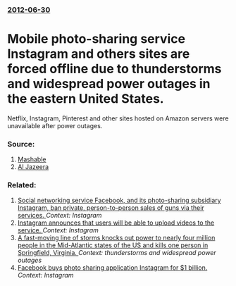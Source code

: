### [2012-06-30](/news/2012/06/30/index.md)

# Mobile photo-sharing service Instagram and others sites are forced offline due to thunderstorms and widespread power outages in the eastern United States. 

Netflix, Instagram, Pinterest and other sites hosted on Amazon servers were unavailable after power outages.


### Source:

1. [Mashable](http://mashable.com/2012/06/30/instagram-down-power-heat-wave/)
2. [Al Jazeera](http://www.aljazeera.com/news/americas/2012/06/201263073749297836.html)

### Related:

1. [Social networking service Facebook, and its photo-sharing subsidiary Instagram, ban   private,  person-to-person  sales of guns  via their services.  ](/news/2016/01/30/social-networking-service-facebook-and-its-photo-sharing-subsidiary-instagram-ban-private-person-to-person-sales-of-guns-via-their-s.md) _Context: Instagram_
2. [Instagram announces that users will be able to upload videos to the service. ](/news/2013/06/20/instagram-announces-that-users-will-be-able-to-upload-videos-to-the-service.md) _Context: Instagram_
3. [A fast-moving line of storms knocks out power to nearly four million people in the Mid-Atlantic states of the US and kills one person in Springfield, Virginia. ](/news/2012/06/29/a-fast-moving-line-of-storms-knocks-out-power-to-nearly-four-million-people-in-the-mid-atlantic-states-of-the-us-and-kills-one-person-in-spr.md) _Context: thunderstorms and widespread power outages_
4. [Facebook buys photo sharing application Instagram for $1 billion. ](/news/2012/04/9/facebook-buys-photo-sharing-application-instagram-for-1-billion.md) _Context: Instagram_
